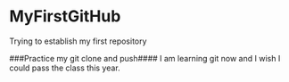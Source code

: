 # MyFirstGitHub
Trying to establish my first repository

###Practice my git clone and push####
I am learning git now and I wish I could pass the class this year.

